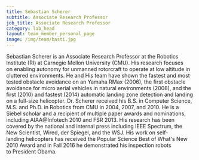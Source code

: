 ```yaml
---
title: Sebastian Scherer
subtitle: Associate Research Professor
job_title: Associate Research Professor
category: lab_head
layout: team_member_personal_page
image: /img/team/basti.jpg
---
```



Sebastian Scherer is an Associate Research Professor at the Robotics Institute (RI) at Carnegie Mellon University (CMU). His research focuses on enabling autonomy for unmanned rotorcraft to operate at low altitude in cluttered environments. He and His team have shown the fastest and most tested obstacle avoidance on an Yamaha RMax (2006), the first obstacle avoidance for micro aerial vehicles in natural environments (2008), and the first (2010) and fastest (2014) automatic landing zone detection and landing on a full-size helicopter. Dr. Scherer received his B.S. in Computer Science, M.S. and Ph.D. in Robotics from CMU in 2004, 2007, and 2010. He is a Siebel scholar and a recipient of multiple paper awards and nominations, including AIAA@Infotech 2010 and FSR 2013. His research has been covered by the national and internal press including IEEE Spectrum, the New Scientist, Wired, der Spiegel, and the WSJ. His work on self-landing helicopters has received the Popular Science Best of What's New 2010 Award and in Fall 2016 he demonstrated his inspection robots to President Obama.